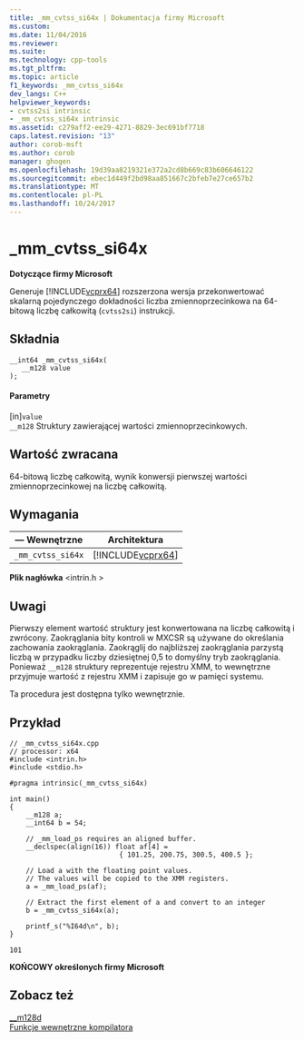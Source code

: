 ```yaml
---
title: _mm_cvtss_si64x | Dokumentacja firmy Microsoft
ms.custom: 
ms.date: 11/04/2016
ms.reviewer: 
ms.suite: 
ms.technology: cpp-tools
ms.tgt_pltfrm: 
ms.topic: article
f1_keywords: _mm_cvtss_si64x
dev_langs: C++
helpviewer_keywords:
- cvtss2si intrinsic
- _mm_cvtss_si64x intrinsic
ms.assetid: c279aff2-ee29-4271-8829-3ec691bf7718
caps.latest.revision: "13"
author: corob-msft
ms.author: corob
manager: ghogen
ms.openlocfilehash: 19d39aa8219321e372a2cd8b669c83b606646122
ms.sourcegitcommit: ebec1d449f2bd98aa851667c2bfeb7e27ce657b2
ms.translationtype: MT
ms.contentlocale: pl-PL
ms.lasthandoff: 10/24/2017
---
```

# <a name="mmcvtsssi64x"></a>_mm_cvtss_si64x
**Dotyczące firmy Microsoft**  
  
 Generuje [!INCLUDE[vcprx64](../assembler/inline/includes/vcprx64_md.md)] rozszerzona wersja przekonwertować skalarną pojedynczego dokładności liczba zmiennoprzecinkowa na 64-bitową liczbę całkowitą (`cvtss2si`) instrukcji.  
  
## <a name="syntax"></a>Składnia  
  
```  
__int64 _mm_cvtss_si64x(   
   __m128 value   
);  
```  
  
#### <a name="parameters"></a>Parametry  
 [in]`value`  
 `__m128` Struktury zawierającej wartości zmiennoprzecinkowych.  
  
## <a name="return-value"></a>Wartość zwracana  
 64-bitową liczbę całkowitą, wynik konwersji pierwszej wartości zmiennoprzecinkowej na liczbę całkowitą.  
  
## <a name="requirements"></a>Wymagania  
  
|— Wewnętrzne|Architektura|  
|---------------|------------------|  
|`_mm_cvtss_si64x`|[!INCLUDE[vcprx64](../assembler/inline/includes/vcprx64_md.md)]|  
  
 **Plik nagłówka** \<intrin.h >  
  
## <a name="remarks"></a>Uwagi  
 Pierwszy element wartość struktury jest konwertowana na liczbę całkowitą i zwrócony. Zaokrąglania bity kontroli w MXCSR są używane do określania zachowania zaokrąglania. Zaokrąglij do najbliższej zaokrąglania parzystą liczbą w przypadku liczby dziesiętnej 0,5 to domyślny tryb zaokrąglania. Ponieważ `__m128` struktury reprezentuje rejestru XMM, to wewnętrzne przyjmuje wartość z rejestru XMM i zapisuje go w pamięci systemu.  
  
 Ta procedura jest dostępna tylko wewnętrznie.  
  
## <a name="example"></a>Przykład  
  
```  
// _mm_cvtss_si64x.cpp  
// processor: x64  
#include <intrin.h>  
#include <stdio.h>  
  
#pragma intrinsic(_mm_cvtss_si64x)  
  
int main()  
{  
    __m128 a;  
    __int64 b = 54;  
  
    // _mm_load_ps requires an aligned buffer.  
    __declspec(align(16)) float af[4] =  
                           { 101.25, 200.75, 300.5, 400.5 };  
  
    // Load a with the floating point values.  
    // The values will be copied to the XMM registers.  
    a = _mm_load_ps(af);  
  
    // Extract the first element of a and convert to an integer  
    b = _mm_cvtss_si64x(a);  
  
    printf_s("%I64d\n", b);  
}  
```  
  
```Output  
101  
```  
  
**KOŃCOWY określonych firmy Microsoft**  
  
## <a name="see-also"></a>Zobacz też  
 [__m128d](../cpp/m128d.md)   
 [Funkcje wewnętrzne kompilatora](../intrinsics/compiler-intrinsics.md)